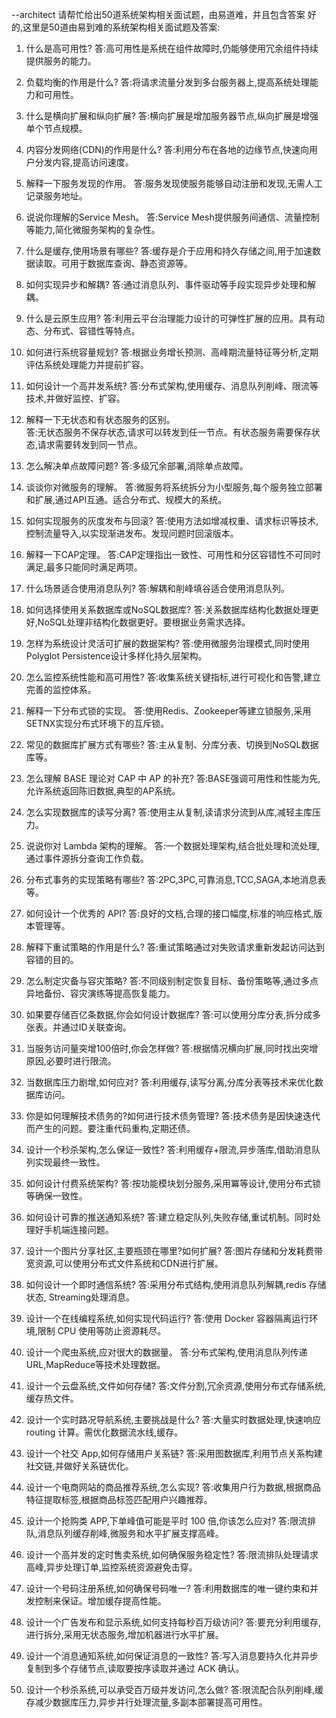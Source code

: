--architect
请帮忙给出50道系统架构相关面试题，由易道难，并且包含答案
好的,这里是50道由易到难的系统架构相关面试题及答案:

1. 什么是高可用性?
   答:高可用性是系统在组件故障时,仍能够使用冗余组件持续提供服务的能力。

2. 负载均衡的作用是什么?
   答:将请求流量分发到多台服务器上,提高系统处理能力和可用性。

3. 什么是横向扩展和纵向扩展?
   答:横向扩展是增加服务器节点,纵向扩展是增强单个节点规模。

4. 内容分发网络(CDN)的作用是什么?
   答:利用分布在各地的边缘节点,快速向用户分发内容,提高访问速度。

5. 解释一下服务发现的作用。
   答:服务发现使服务能够自动注册和发现,无需人工记录服务地址。

6. 说说你理解的Service Mesh。
   答:Service Mesh提供服务间通信、流量控制等能力,简化微服务架构的复杂性。

7. 什么是缓存,使用场景有哪些?
   答:缓存是介于应用和持久存储之间,用于加速数据读取。可用于数据库查询、静态资源等。

8. 如何实现异步和解耦?
   答:通过消息队列、事件驱动等手段实现异步处理和解耦。

9. 什么是云原生应用?
   答:利用云平台治理能力设计的可弹性扩展的应用。具有动态、分布式、容错性等特点。

10. 如何进行系统容量规划?
    答:根据业务增长预测、高峰期流量特征等分析,定期评估系统处理能力并提前扩容。

11. 如何设计一个高并发系统?
    答:分布式架构,使用缓存、消息队列削峰、限流等技术,并做好监控、扩容。

12. 解释一下无状态和有状态服务的区别。  
    答:无状态服务不保存状态,请求可以转发到任一节点。有状态服务需要保存状态,请求需要转发到同一节点。

13. 怎么解决单点故障问题?
    答:多级冗余部署,消除单点故障。

14. 谈谈你对微服务的理解。
    答:微服务将系统拆分为小型服务,每个服务独立部署和扩展,通过API互通。适合分布式、规模大的系统。

15. 如何实现服务的灰度发布与回滚?
    答:使用方法如增减权重、请求标识等技术,控制流量导入,以实现渐进发布。发现问题时回滚版本。

16. 解释一下CAP定理。
    答:CAP定理指出一致性、可用性和分区容错性不可同时满足,最多只能同时满足两项。

17. 什么场景适合使用消息队列?
    答:解耦和削峰填谷适合使用消息队列。

18. 如何选择使用关系数据库或NoSQL数据库?
    答:关系数据库结构化数据处理更好,NoSQL处理非结构化数据更好。要根据业务需求选择。

19. 怎样为系统设计灵活可扩展的数据架构?
    答:使用微服务治理模式,同时使用Polyglot Persistence设计多样化持久层架构。

20. 怎么监控系统性能和高可用性?
    答:收集系统关键指标,进行可视化和告警,建立完善的监控体系。

21. 解释一下分布式锁的实现。
    答:使用Redis、Zookeeper等建立锁服务,采用SETNX实现分布式环境下的互斥锁。

22. 常见的数据库扩展方式有哪些?
    答:主从复制、分库分表、切换到NoSQL数据库等。

23. 怎么理解 BASE 理论对 CAP 中 AP 的补充?
    答:BASE强调可用性和性能为先,允许系统返回陈旧数据,典型的AP系统。

24. 怎么实现数据库的读写分离?
    答:使用主从复制,读请求分流到从库,减轻主库压力。

25. 说说你对 Lambda 架构的理解。
    答:一个数据处理架构,结合批处理和流处理,通过事件源拆分查询工作负载。

26. 分布式事务的实现策略有哪些?
    答:2PC,3PC,可靠消息,TCC,SAGA,本地消息表等。

27. 如何设计一个优秀的 API?
    答:良好的文档,合理的接口幅度,标准的响应格式,版本管理等。

28. 解释下重试策略的作用是什么?
    答:重试策略通过对失败请求重新发起访问达到容错的目的。

29. 怎么制定灾备与容灾策略?
    答:不同级别制定恢复目标、备份策略等,通过多点异地备份、容灾演练等提高恢复能力。

30. 如果要存储百亿条数据,你会如何设计数据库?
    答:可以使用分库分表,拆分成多张表。并通过ID关联查询。

31. 当服务访问量突增100倍时,你会怎样做?
    答:根据情况横向扩展,同时找出突增原因,必要时进行限流。

32. 当数据库压力剧增,如何应对?
    答:利用缓存,读写分离,分库分表等技术来优化数据库访问。

33. 你是如何理解技术债务的?如何进行技术债务管理?
    答:技术债务是因快速迭代而产生的问题。要注重代码重构,定期还债。

34. 设计一个秒杀架构,怎么保证一致性?
    答:利用缓存+限流,异步落库,借助消息队列实现最终一致性。

35. 如何设计付费系统架构?
    答:按功能模块划分服务,采用冪等设计,使用分布式锁等确保一致性。

36. 如何设计可靠的推送通知系统?
    答:建立稳定队列,失败存储,重试机制。同时处理好手机端连接问题。

37. 设计一个图片分享社区,主要瓶颈在哪里?如何扩展?
    答:图片存储和分发耗费带宽资源,可以使用分布式文件系统和CDN进行扩展。

38. 如何设计一个即时通信系统?
    答:采用分布式结构,使用消息队列解耦,redis 存储状态, Streaming处理消息。

39. 设计一个在线编程系统,如何实现代码运行?
    答:使用 Docker 容器隔离运行环境,限制 CPU 使用等防止资源耗尽。

40. 设计一个爬虫系统,应对很大的数据量。
    答:分布式架构,使用消息队列传递URL,MapReduce等技术处理数据。

41. 设计一个云盘系统,文件如何存储?
    答:文件分割,冗余资源,使用分布式存储系统,缓存热文件。

42. 设计一个实时路况导航系统,主要挑战是什么?
    答:大量实时数据处理,快速响应 routing 计算。需优化数据流水线,缓存。

43. 设计一个社交 App,如何存储用户关系链?
    答:采用图数据库,利用节点关系构建社交链,并做好关系链优化。

44. 设计一个电商网站的商品推荐系统,怎么实现?
    答:收集用户行为数据,根据商品特征提取标签,根据商品标签匹配用户兴趣推荐。

45. 设计一个抢购类 APP,下单峰值可能是平时 100 倍,你该怎么应对?
    答:限流排队,消息队列缓存削峰,微服务和水平扩展支撑高峰。

46. 设计一个高并发的定时售卖系统,如何确保服务稳定性?
    答:限流排队处理请求高峰,异步处理订单,监控系统资源避免击穿。

47. 设计一个号码注册系统,如何确保号码唯一?
    答:利用数据库的唯一键约束和并发控制来保证。增加缓存提高性能。

48. 设计一个广告发布和显示系统,如何支持每秒百万级访问?
    答:要充分利用缓存,进行拆分,采用无状态服务,增加机器进行水平扩展。

49. 设计一个消息通知系统,如何保证消息的一致性?
    答:写入消息要持久化并异步复制到多个存储节点,读取要按序读取并通过 ACK 确认。

50. 设计一个秒杀系统,可以承受百万级并发访问,怎么做?
    答:限流配合队列削峰,缓存减少数据库压力,异步并行处理流量,多副本部署提高可用性。